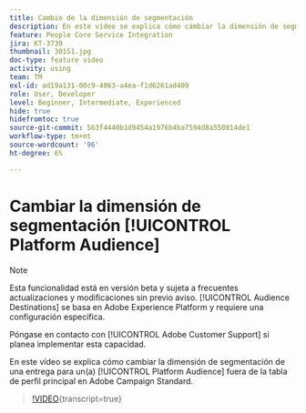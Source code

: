 ```yaml
---
title: Cambio de la dimensión de segmentación
description: En este vídeo se explica cómo cambiar la dimensión de segmentación de una entrega para una audiencia de Platform fuera de la tabla de perfil principal en Adobe Campaign Standard.
feature: People Core Service Integration
jira: KT-3739
thumbnail: 30151.jpg
doc-type: feature video
activity: using
team: TM
exl-id: ad19a131-00c9-4063-a4ea-f1d6261ad409
role: User, Developer
level: Beginner, Intermediate, Experienced
hide: true
hidefromtoc: true
source-git-commit: 563f4440b1d9454a1976b4ba7594d8a550814de1
workflow-type: tm+mt
source-wordcount: '96'
ht-degree: 6%

---
```


# Cambiar la dimensión de segmentación [!UICONTROL Platform Audience]

>[!NOTE]
>
>Esta funcionalidad está en versión beta y sujeta a frecuentes actualizaciones y modificaciones sin previo aviso. [!UICONTROL Audience Destinations] se basa en Adobe Experience Platform y requiere una configuración específica.
>
>Póngase en contacto con [!UICONTROL Adobe Customer Support] si planea implementar esta capacidad.

En este vídeo se explica cómo cambiar la dimensión de segmentación de una entrega para un(a) [!UICONTROL Platform Audience] fuera de la tabla de perfil principal en Adobe Campaign Standard.

>[!VIDEO](https://video.tv.adobe.com/v/30151?learn=on){transcript=true}
